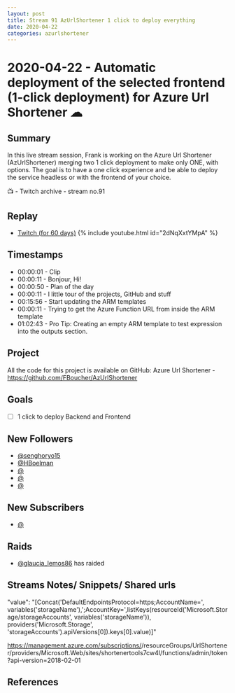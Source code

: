 ```yaml
---
layout: post
title: Stream 91 AzUrlShortener 1 click to deploy everything
date: 2020-04-22
categories: azurlshortener
---
```



# 2020-04-22 - Automatic deployment of the selected frontend (1-click deployment) for Azure Url Shortener  ☁ 

## Summary

In this live stream session, Frank is working on the Azure Url Shortener (AzUrlShortener) merging two 1 click deployment to make only ONE, with options. The goal is to have a one click experience and be able to deploy the service headless or with the frontend of your choice.

📺 - Twitch archive - stream no.91

## Replay


- [Twitch (for 60 days)](https://www.twitch.tv/videos/599257462)
{% include youtube.html id="2dNqXxtYMpA" %}
<br/><!--more-->


## Timestamps


- 00:00:01 - Clip
- 00:00:11 - Bonjour, Hi!
- 00:00:50 - Plan of the day
- 00:00:11 - I little tour of the projects, GitHub and stuff
- 00:15:56 - Start updating the ARM templates
- 00:00:11 - Trying to get the Azure Function URL from inside the ARM template 
- 01:02:43 - Pro Tip: Creating an empty ARM template to test expression into the outputs section.


Project
-------

All the code for this project is available on GitHub: Azure Url Shortener - https://github.com/FBoucher/AzUrlShortener



Goals
-----

- [ ] 1 click to deploy Backend and Frontend


New Followers
-------------

- [@senghoryo15](https://www.twitch.tv/senghoryo15)
- [@HBoelman](https://www.twitch.tv/HBoelman)
- [@](https://www.twitch.tv/)
- [@](https://www.twitch.tv/)
- [@](https://www.twitch.tv/)




New Subscribers
---------------

- [@](https://www.twitch.tv/)


Raids
------

- [@glaucia_lemos86](https://www.twitch.tv/glaucia_lemos86) has raided



Streams Notes/ Snippets/ Shared urls
-----------------------------------

"value": "[Concat('DefaultEndpointsProtocol=https;AccountName=', variables('storageName'),';AccountKey=',listKeys(resourceId('Microsoft.Storage/storageAccounts', variables('storageName')), providers('Microsoft.Storage', 'storageAccounts').apiVersions[0]).keys[0].value)]"



https://management.azure.com/subscriptions/<subscriptions-ID>/resourceGroups/UrlShortener/providers/Microsoft.Web/sites/shortenertools7cw4l/functions/admin/token?api-version=2018-02-01

References
----------

